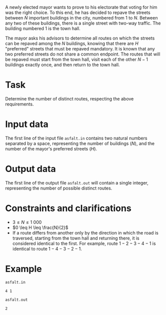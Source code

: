 A newly elected mayor wants to prove to his electorate that voting for him was the right choice. To this end, he has decided to repave the streets between $N$ important buildings in the city, numbered from $1$ to $N$. Between any two of these buildings, there is a single street with two-way traffic. The building numbered $1$ is the town hall.

The mayor asks his advisors to determine all routes on which the streets can be repaved among the $N$ buildings, knowing that there are $H$ "preferred" streets that must be repaved mandatory. It is known that any two preferred streets do not share a common endpoint. The routes that will be repaved must start from the town hall, visit each of the other $N-1$ buildings exactly once, and then return to the town hall.

# Task

Determine the number of distinct routes, respecting the above requirements.

# Input data

The first line of the input file `asfalt.in` contains two natural numbers separated by a space, representing the number of buildings ($N$), and the number of the mayor's preferred streets ($H$).

# Output data

The first line of the output file `asfalt.out` will contain a single integer, representing the number of possible distinct routes.

# Constraints and clarifications

* $3 \leq N \leq 1 \ 000$
* $0 \leq H \leq \frac{N}{2}$
* If a route differs from another only by the direction in which the road is traversed, starting from the town hall and returning there, it is considered identical to the first. For example, route $1 - 2 - 3 - 4 - 1$ is identical to route $1 - 4 - 3 - 2 - 1$.

# Example

`asfalt.in`
```
4 1
```

`asfalt.out`
```
2
```